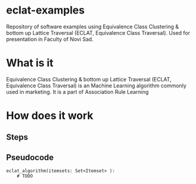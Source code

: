 # eclat-examples
Repository of software examples using Equivalence Class Clustering &amp; bottom up Lattice Traversal (ECLAT, Equivalence Class Traversal). Used for presentation in Faculty of Novi Sad.

# What is it

Equivalence Class Clustering &amp; bottom up Lattice Traversal (ECLAT, Equivalence Class Traversal) is an Machine Learning algorithm commonly used in marketing. It is a part of Association Rule Learning

# How does it work

## Steps

## Pseudocode

```
eclat_algorithm(itemsets: Set<Itemset> ):
    # TODO
```